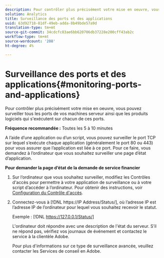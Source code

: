 ```yaml
---
description: Pour contrôler plus précisément votre mise en oeuvre, vous pouvez surveiller tous les ports de vos machines serveur ainsi que les produits logiciels qui s'exécutent sur chacun de ces ports.
solution: Analytics
title: Surveillance des ports et des applications
uuid: 63d92718-81df-49eb-adda-8b49bde57a9d
translation-type: tm+mt
source-git-commit: 34cdcfc83ae6bb620706db37228e200cff43ab2c
workflow-type: tm+mt
source-wordcount: '208'
ht-degree: 4%

---
```



# Surveillance des ports et des applications{#monitoring-ports-and-applications}

Pour contrôler plus précisément votre mise en oeuvre, vous pouvez surveiller tous les ports de vos machines serveur ainsi que les produits logiciels qui s&#39;exécutent sur chacun de ces ports.

**Fréquence recommandée :** Toutes les 5 à 10 minutes

A l’aide d’une application ou d’un script, vous pouvez surveiller le port TCP sur lequel s’exécute chaque application (généralement le port 80 ou 443) pour vous assurer que l’application est liée à ce port. Pour ce faire, vous demandez à l’ordinateur que vous souhaitez surveiller une page d’état d’application.

**Pour demander la page d’état de la demande de service financier**

1. Sur l’ordinateur que vous souhaitez surveiller, modifiez les Contrôles d&#39;accès pour permettre à votre application de surveillance ou à votre script d’accéder à l’ordinateur. Pour obtenir des instructions, voir [Configuration du Contrôle d&#39;accès](../../../home/c-inst-svr/c-admin-inst-svr/c-config-acs-ctrl/c-config-acs-ctrl.md#concept-ac385e870dbe4b57a72bf7266b60f93d).
1. Connectez-vous à [!DNL https://IP Address/Status/], où l’adresse IP est l’adresse IP de l’ordinateur pour lequel vous souhaitez recevoir le statut.

   Exemple : [!DNL https://127.0.0.1/Status/]

   L&#39;ordinateur doit répondre avec une description de l&#39;état du serveur. S’il ne répond pas, vérifiez vos journaux de événement et contactez le service à la clientèle Adobe.

   Pour plus d&#39;informations sur ce type de surveillance avancée, veuillez contacter les Services de conseil en Adobe.

